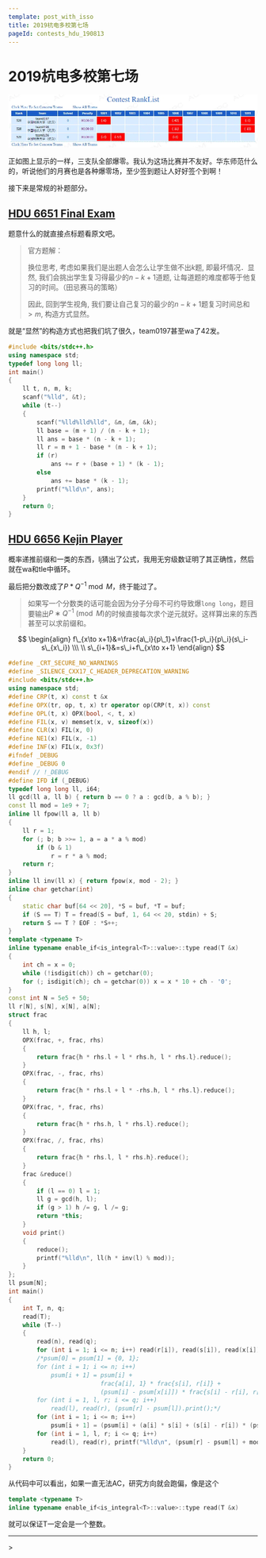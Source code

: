 ```yaml
---
template: post_with_isso
title: 2019杭电多校第七场
pageId: contests_hdu_190813
---
```


# 2019杭电多校第七场

![全军覆没](rank.webp)

正如图上显示的一样，三支队全部爆零。我认为这场比赛并不友好。华东师范什么的，听说他们的月赛也是各种爆零场，至少签到题让人好好签个到啊！

接下来是常规的补题部分。

## [HDU 6651 Final Exam](http://acm.hdu.edu.cn/showproblem.php?pid=6651)

题意什么的就直接点标题看原文吧。

> 官方题解：
>
> 换位思考, 考虑如果我们是出题人会怎么让学生做不出$k$题, 即最坏情况．显然, 我们会挑出学生复习得最少的$n−k+1$道题, 让每道题的难度都等于他复习的时间。（田忌赛马的策略）
>
> 因此, 回到学生视角, 我们要让自己复习的最少的$n−k+1$题复习时间总和$>m$, 构造方式显然。

就是“显然”的构造方式也把我们坑了很久，team0197甚至wa了42发。

```cpp
#include <bits/stdc++.h>
using namespace std;
typedef long long ll;
int main()
{
    ll t, n, m, k;
    scanf("%lld", &t);
    while (t--)
    {
        scanf("%lld%lld%lld", &n, &m, &k);
        ll base = (m + 1) / (n - k + 1);
        ll ans = base * (n - k + 1);
        ll r = m + 1 - base * (n - k + 1);
        if (r)
            ans += r + (base + 1) * (k - 1);
        else
            ans += base * (k - 1);
        printf("%lld\n", ans);
    }
    return 0;
}
```

## [HDU 6656 Kejin Player](http://acm.hdu.edu.cn/showproblem.php?pid=6656)

概率递推前缀和一类的东西，lj猜出了公式，我用无穷级数证明了其正确性，然后就在wa和tle中循环。

最后把分数改成了$P*Q^{-1}\bmod{M}$，终于能过了。

> 如果写一个分数类的话可能会因为分子分母不可约导致爆`long long`，题目要输出$P∗Q^{−1} \pmod M$的时候直接每次求个逆元就好。这样算出来的东西甚至可以求前缀和。

$$
\begin{align}
 f\_{x\to x+1}&=\frac{a\_i}{p\_1}+\frac{1-p\_i}{p\_i}(s\_i-s\_{x\_i}) \\\ \\
 s\_{i+1}&=s\_i+f\_{x\to x+1}
\end{align}
$$



```cpp
#define _CRT_SECURE_NO_WARNINGS
#define _SILENCE_CXX17_C_HEADER_DEPRECATION_WARNING
#include <bits/stdc++.h>
using namespace std;
#define CRP(t, x) const t &x
#define OPX(tr, op, t, x) tr operator op(CRP(t, x)) const
#define OPL(t, x) OPX(bool, <, t, x)
#define FIL(x, v) memset(x, v, sizeof(x))
#define CLR(x) FIL(x, 0)
#define NE1(x) FIL(x, -1)
#define INF(x) FIL(x, 0x3f)
#ifndef _DEBUG
#define _DEBUG 0
#endif // !_DEBUG
#define IFD if (_DEBUG)
typedef long long ll, i64;
ll gcd(ll a, ll b) { return b == 0 ? a : gcd(b, a % b); }
const ll mod = 1e9 + 7;
inline ll fpow(ll a, ll b)
{
    ll r = 1;
    for (; b; b >>= 1, a = a * a % mod)
        if (b & 1)
            r = r * a % mod;
    return r;
}
inline ll inv(ll x) { return fpow(x, mod - 2); }
inline char getchar(int)
{
    static char buf[64 << 20], *S = buf, *T = buf;
    if (S == T) T = fread(S = buf, 1, 64 << 20, stdin) + S;
    return S == T ? EOF : *S++;
}
template <typename T>
inline typename enable_if<is_integral<T>::value>::type read(T &x)
{
    int ch = x = 0;
    while (!isdigit(ch)) ch = getchar(0);
    for (; isdigit(ch); ch = getchar(0)) x = x * 10 + ch - '0';
}
const int N = 5e5 + 50;
ll r[N], s[N], x[N], a[N];
struct frac
{
    ll h, l;
    OPX(frac, +, frac, rhs)
    {
        return frac{h * rhs.l + l * rhs.h, l * rhs.l}.reduce();
    }
    OPX(frac, -, frac, rhs)
    {
        return frac{h * rhs.l + l * -rhs.h, l * rhs.l}.reduce();
    }
    OPX(frac, *, frac, rhs)
    {
        return frac{h * rhs.h, l * rhs.l}.reduce();
    }
    OPX(frac, /, frac, rhs)
    {
        return frac{h * rhs.l, l * rhs.h}.reduce();
    }
    frac &reduce()
    {
        if (l == 0) l = 1;
        ll g = gcd(h, l);
        if (g > 1) h /= g, l /= g;
        return *this;
    }
    void print()
    {
        reduce();
        printf("%lld\n", ll(h * inv(l) % mod));
    }
};
ll psum[N];
int main()
{
    int T, n, q;
    read(T);
    while (T--)
    {
        read(n), read(q);
        for (int i = 1; i <= n; i++) read(r[i]), read(s[i]), read(x[i]), read(a[i]);
        /*psum[0] = psum[1] = {0, 1};
        for (int i = 1; i <= n; i++)
            psum[i + 1] = psum[i] +
                          frac{a[i], 1} * frac{s[i], r[i]} +
                          (psum[i] - psum[x[i]]) * frac{s[i] - r[i], r[i]};
        for (int i = 1, l, r; i <= q; i++)
            read(l), read(r), (psum[r] - psum[l]).print();*/
        for (int i = 1; i <= n; i++)
            psum[i + 1] = (psum[i] + (a[i] * s[i] + (s[i] - r[i]) * (psum[i] - psum[x[i]] + mod)) % mod * inv(r[i])) % mod;
        for (int i = 1, l, r; i <= q; i++)
            read(l), read(r), printf("%lld\n", (psum[r] - psum[l] + mod) % mod);
    }
    return 0;
}
```

从代码中可以看出，如果一直无法AC，研究方向就会跑偏，像是这个

```cpp
template <typename T>
inline typename enable_if<is_integral<T>::value>::type read(T &x)
```

就可以保证T一定会是一个整数。

<hr />
> <span id='poem'></span>

<div id="__comment"></div>
<script>$(function(){$.ajax('/api/poem?rnd='+Date.now()+Math.random()).done(function(data){$('#poem').text(data);});});</script>
